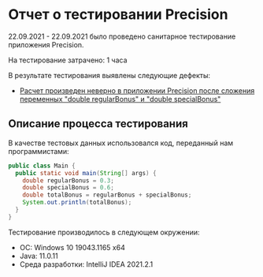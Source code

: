 # Отчет о тестировании Precision

22.09.2021 - 22.09.2021 было проведено санитарное тестирование приложения Precision.

На тестирование затрачено: 1 часа

В результате тестирования выявлены следующие дефекты:
* [Расчет произведен неверно в приложении Precision после сложения переменных "double regularBonus" и "double specialBonus"](https://github.com/bigsurmoon/java2.2/issues/1)

## Описание процесса тестирования

В качестве тестовых данных использовался код, переданный нам программистами:
```java
public class Main {
  public static void main(String[] args) {
    double regularBonus = 0.3;
    double specialBonus = 0.6;
    double totalBonus = regularBonus + specialBonus;
    System.out.println(totalBonus);
  }
}
```


Тестирование производилось в следующем окружении:
* ОС: Windows 10 19043.1165 x64
* Java: 11.0.11
* Среда разработки: IntelliJ IDEA 2021.2.1
